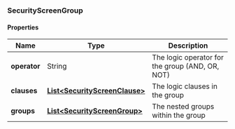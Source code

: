 
[//]: # (CLASS:SecurityScreenGroup)

[//]: # (KIND:object)

### SecurityScreenGroup

#### Properties

[//]: # (START_DEFINITION)

Name | Type | Description
------------ | ------------- | -------------
**operator** | String | The logic operator for the group (AND, OR, NOT) &nbsp;
**clauses** | [**List&lt;SecurityScreenClause&gt;**](SecurityScreenClause.md) | The logic clauses in the group &nbsp;
**groups** | [**List&lt;SecurityScreenGroup&gt;**](SecurityScreenGroup.md) | The nested groups within the group &nbsp;

[//]: # (END_DEFINITION)


[//]: # (CONTAINED_CLASS:SecurityScreenClause)


[//]: # (CONTAINED_CLASS:SecurityScreenGroup)





